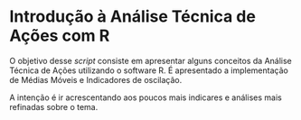 # Introdução à Análise Técnica de Ações com R

O objetivo desse *script* consiste em apresentar alguns conceitos da Análise Técnica de Ações utilizando o software R. É apresentado a implementação de Médias Móveis e Indicadores de oscilação.

A intenção é ir acrescentando aos poucos mais indicares e análises mais refinadas sobre o tema. 
